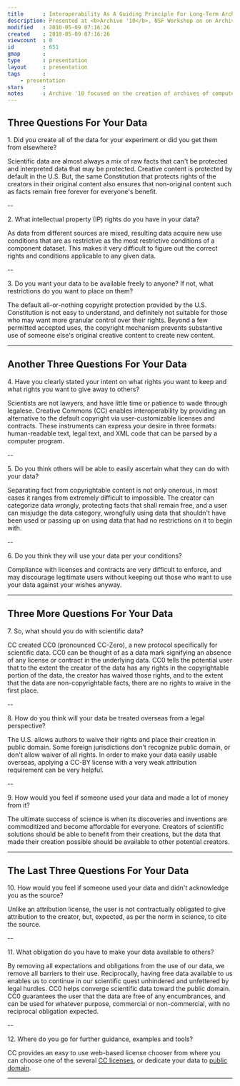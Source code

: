 ```yaml
---
title      : Interoperability As A Guiding Principle For Long-Term Archives
description: Presented at <b>Archive '10</b>, NSF Workshop on on Archiving Experiments to Raise Scientific Standards, May 25-26, 2010 at the <a href='http://users.emulab.net/trac/archive10/'>Dept. of Comp. Sci., University of Utah, Salt Lake City, Utah, USA</a>
modified   : 2010-05-09 07:16:26
created    : 2010-05-09 07:16:26
viewcount  : 0
id         : 651
gmap       : 
type       : presentation
layout     : presentation
tags       :
    - presentation
stars      : 
notes      : Archive '10 focused on the creation of archives of computer-based experiments – capturing and publishing entire experiments that are fully encapsulated, ready for immediate replay, and open to inspection. It brought together a few areas of the scientific community that represent fairly advanced infrastructure for archiving experiments and data (physicists and biomedical researchers) with two areas of the computer systems community for which significant progress is still needed (networks and compilers). The workshop also included experts in enabling technologies and publishing.
---
```


## Three Questions For Your Data

1\. Did you create all of the data for your experiment or did you get them from elsewhere?

Scientific data are almost always a mix of raw facts that can't be protected and interpreted data that may be protected. Creative content is protected by default in the U.S. But, the same Constitution that protects rights of the creators in their original content also ensures that non-original content such as facts remain free forever for everyone's benefit.

--

2\. What intellectual property (IP) rights do you have in your data?

As data from different sources are mixed, resulting data acquire new use conditions that are as restrictive as the most restrictive conditions of a component dataset. This makes it very difficult to figure out the correct rights and conditions applicable to any given data.

--

3\. Do you want your data to be available freely to anyone? If not, what restrictions do you want to place on them?

The default all-or-nothing copyright protection provided by the U.S. Constitution is not easy to understand, and definitely not suitable for those who may want more granular control over their rights. Beyond a few permitted accepted uses, the copyright mechanism prevents substantive use of someone else's original creative content to create new content.

---

## Another Three Questions For Your Data

4\. Have you clearly stated your intent on what rights you want to keep and what rights you want to give away to others?

Scientists are not lawyers, and have little time or patience to wade through legalese. Creative Commons (CC) enables interoperability by providing an alternative to the default copyright via user-customizable licenses and contracts. These instruments can express your desire in three formats: human-readable text, legal text, and XML code that can be parsed by a computer program.

--

5\. Do you think others will be able to easily ascertain what they can do with your data?

Separating fact from copyrightable content is not only onerous, in most cases it ranges from extremely difficult to impossible. The creator can categorize data wrongly, protecting facts that shall remain free, and a user can misjudge the data category, wrongfully using data that shouldn't have been used or passing up on using data that had no restrictions on it to begin with.

--

6\. Do you think they will use your data per your conditions?

Compliance with licenses and contracts are very difficult to enforce, and may discourage legitimate users without keeping out those who want to use your data against your wishes anyway.
    
---

## Three More Questions For Your Data

7\. So, what should you do with scientific data?

CC created CC0 (pronounced CC-Zero), a new protocol specifically for scientific data. CC0 can be thought of as a data mark signifying an absence of any license or contract in the underlying data. CC0 tells the potential user that to the extent the creator of the data has any rights in the copyrightable portion of the data, the creator has waived those rights, and to the extent that the data are non-copyrightable facts, there are no rights to waive in the first place.

--

8\. How do you think will your data be treated overseas from a legal perspective?

The U.S. allows authors to waive their rights and place their creation in public domain. Some foreign jurisdictions don't recognize public domain, or don't allow waiver of all rights. In order to make your data easily usable overseas, applying a CC-BY license with a very weak attribution requirement can be very helpful.
    
--

9\. How would you feel if someone used your data and made a lot of money from it?

The ultimate success of science is when its discoveries and inventions are commoditized and become affordable for everyone. Creators of scientific solutions should be able to benefit from their creations, but the data that made their creation possible should be available to other potential creators.

---

## The Last Three Questions For Your Data

10\. How would you feel if someone used your data and didn't acknowledge you as the source?

Unlike an attribution license, the user is not contractually obligated to give attribution to the creator, but, expected, as per the norm in science, to cite the source.

--

11\. What obligation do you have to make your data available to others?

By removing all expectations and obligations from the use of our data, we remove all barriers to their use. Reciprocally, having free data available to us enables us to continue in our scientific quest unhindered and unfettered by legal hurdles. CC0 helps converge scientific data toward the public domain. CC0 guarantees the user that the data are free of any encumbrances, and can be used for whatever purpose, commercial or non-commercial, with no reciprocal obligation expected.
    
--

12\. Where do you go for further guidance, examples and tools?

CC provides an easy to use web-based license chooser from where you can choose one of the several [CC licenses](http://creativecommons.org/choose), or dedicate your data to [public domain](http://creativecommons.org/publicdomain).

---
